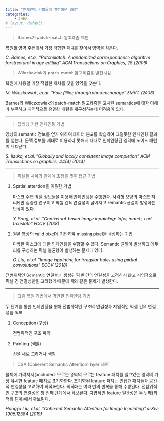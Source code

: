 ```yaml
---
title: "인페인팅 기법들이 발전해온 과정"
categories:
    - JARA
# layout: default
---
```


> Barnes가 patch-match 알고리즘 제안

복원할 영역 주변에서 가장 적합한 패치를 찾아서 영역을 채운다.

*C. Barnes, et.al. "Patchmatch: A randomized correspondence algorithm forstructural image editing" ACM Transactions on Graphics, 28 (2009)*

> Wilczkowiak가 patch-match 알고리즘을 발전시킴

복원에 사용할 가장 적합한 패치를 찾을 영역을 찾는다.

*M. Wilczkowiak, et.al. "Hole filling through photomonatage" BMVC (2005)*

Barnes와 Wilczkowiak의 patch-match 알고리즘은 고차원 semantics에 대한 이해가 부족하고 지역적으로 유일한 패턴을 재구성하는데 어려움이 있다.

---

> 딥러닝 기반 인페인팅 기법

영상의 semantic 정보를 얻기 위하여 데이터 분포를 학습하여 그럴듯한 인페인팅 결과를 얻는다. 문맥 정보를 제대로 이용하지 못해서 때때로 인페인팅된 영역에 노이즈 패턴이 나타난다. 

*S. Iizuka, et.al. "Globally and locally consistent image completion" ACM Transactions on graphics, 44(4) (2014)*

---

> 픽셀들 사이의 관계에 초점을 맞춘 접근 기법

1. Spatial attention을 이용한 기법

    마스크 주변 픽셀 정보들을 이용해 인페인팅을 수행한다. 사각형 모양의 마스크 처리에만 집중한 연구이고 픽셀 간의 연결성이 떨어지고 semantic 균열이 발생하는 단점이 있다.

    *Y. Song, et.al. "Contextual-based image inpainting: Infer, match, and translate" ECCV (2018)*

2. 원본 영상의 valid pixel에 기반하여 missing pixel을 생성하는 기법

    다양한 마스크에 대한 인페인팅을 수행할 수 있다. Semantic 균열이 발생하고 테두리를 구성하는 픽셀 불균형이 발생하는 문제가 있다. 

    *G. Liu, et.al. "Image inpainting for irregular holes using partial convolutions" ECCV (2018)*

전범위적인 Semantic 연결성과 생성된 픽셀 간의 연결성을 고려하지 않고 지엽적으로 픽셀 간 연결성만을 고려했기 때문에 위와 같은 문제가 발생한다.

---

> 그림 복원 기법에서 착안한 인페인팅 기법

두 단계를 통한 인페인팅을 통해 전범위적인 구조의 연결성과 지엽적인 픽셀 간의 연결성을 확보

1. Conception (구상)

    전범위적인 구조 파악

2. Painting (색칠)

    선을 새로 그리거나 색칠

> CSA (Coherent Semantic Attention) layer 제안

물체에 가려져서(occluded) 모르는 영역의 모르는 feature 패치를 알고있는 영역의 가장 유사한 feature 패치로 초기화한다. 초기화된 feature 패치는 인접한 패치들과 공간적 연결성을 고려하여 최적화한다. 최적화는 여러 번의 반복을 통해 수행된다. 전범위적인 구조의 연결성은 첫 번째 단계에서 확보된다. 지엽적인 feature 일관성은 두 번째(최적화 단계)에서 확보된다.

*Hongyu Liu, et.al. "Coherent Semantic Attention for Image Inpainting" arXiv: 1905.12384 (2019)*